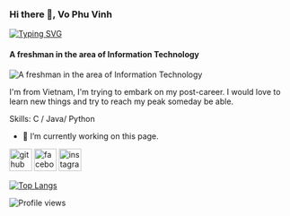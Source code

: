### Hi there 👋, Vo Phu Vinh
[![Typing SVG](https://readme-typing-svg.herokuapp.com?font=DejaVu+Sans+Mono&size=16&color=A6A2F7&background=80DF9400&lines=%22Light+from+here+shall+illuminate+the+entire+universe%22;Mission%2C+Vision%2C+Quality+Policy)](https://git.io/typing-svg)
#### A freshman in the area of Information Technology
![A freshman in the area of Information Technology](https://w.wallhaven.cc/full/j3/wallhaven-j355oy.jpg)

I'm from Vietnam, I'm trying to embark on my post-career. I would love to learn new things and try to reach my peak someday be able.

Skills: C / Java/ Python

- 🔭 I’m currently working on this page. 


[<img src='https://cdn.jsdelivr.net/npm/simple-icons@3.0.1/icons/github.svg' alt='github' height='40'>](https://github.com/Killasneverdie)  [<img src='https://cdn.jsdelivr.net/npm/simple-icons@3.0.1/icons/facebook.svg' alt='facebook' height='40'>](https://www.facebook.com/vinh.vophu.1)  [<img src='https://cdn.jsdelivr.net/npm/simple-icons@3.0.1/icons/instagram.svg' alt='instagram' height='40'>](https://www.instagram.com/vophu_v/)  

[![Top Langs](https://github-readme-stats.vercel.app/api/top-langs/?username=Killasneverdie)](https://github.com/anuraghazra/github-readme-stats)

![Profile views](https://gpvc.arturio.dev/Killasneverdie)  
